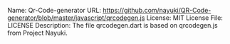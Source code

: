 Name: Qr-Code-generator
URL: https://github.com/nayuki/QR-Code-generator/blob/master/javascript/qrcodegen.js
License: MIT
License File: LICENSE
Description:
The file qrcodegen.dart is based on qrcodegen.js from Project Nayuki.

